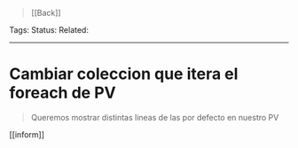 > [[Back]]

Tags: 
Status: 
Related: 

___

# Cambiar coleccion que itera el foreach de PV

> Queremos mostrar distintas lineas de las por defecto en nuestro PV

[[inform]]